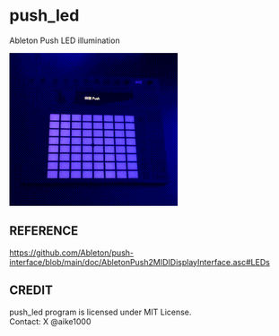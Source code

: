 # push_led
Ableton Push LED illumination

![Demo](ss.gif)

## REFERENCE
https://github.com/Ableton/push-interface/blob/main/doc/AbletonPush2MIDIDisplayInterface.asc#LEDs

## CREDIT
push_led program is licensed under MIT License.  
Contact: X @aike1000
